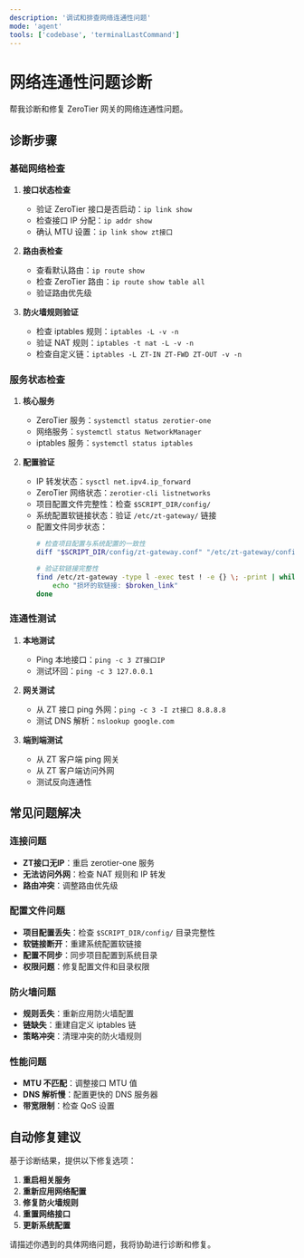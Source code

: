 ```yaml
---
description: '调试和排查网络连通性问题'
mode: 'agent'
tools: ['codebase', 'terminalLastCommand']
---
```


# 网络连通性问题诊断

帮我诊断和修复 ZeroTier 网关的网络连通性问题。

## 诊断步骤

### 基础网络检查
1. **接口状态检查**
   - 验证 ZeroTier 接口是否启动：`ip link show`
   - 检查接口 IP 分配：`ip addr show`
   - 确认 MTU 设置：`ip link show zt接口`

2. **路由表检查**
   - 查看默认路由：`ip route show`
   - 检查 ZeroTier 路由：`ip route show table all`
   - 验证路由优先级

3. **防火墙规则验证**
   - 检查 iptables 规则：`iptables -L -v -n`
   - 验证 NAT 规则：`iptables -t nat -L -v -n`
   - 检查自定义链：`iptables -L ZT-IN ZT-FWD ZT-OUT -v -n`

### 服务状态检查
1. **核心服务**
   - ZeroTier 服务：`systemctl status zerotier-one`
   - 网络服务：`systemctl status NetworkManager`
   - iptables 服务：`systemctl status iptables`

2. **配置验证**
   - IP 转发状态：`sysctl net.ipv4.ip_forward`
   - ZeroTier 网络状态：`zerotier-cli listnetworks`
   - 项目配置文件完整性：检查 `$SCRIPT_DIR/config/`
   - 系统配置软链接状态：验证 `/etc/zt-gateway/` 链接
   - 配置文件同步状态：
     ```bash
     # 检查项目配置与系统配置的一致性
     diff "$SCRIPT_DIR/config/zt-gateway.conf" "/etc/zt-gateway/config" 2>/dev/null || echo "配置文件不同步"

     # 验证软链接完整性
     find /etc/zt-gateway -type l -exec test ! -e {} \; -print | while read broken_link; do
         echo "损坏的软链接: $broken_link"
     done
     ```

### 连通性测试
1. **本地测试**
   - Ping 本地接口：`ping -c 3 ZT接口IP`
   - 测试环回：`ping -c 3 127.0.0.1`

2. **网关测试**
   - 从 ZT 接口 ping 外网：`ping -c 3 -I zt接口 8.8.8.8`
   - 测试 DNS 解析：`nslookup google.com`

3. **端到端测试**
   - 从 ZT 客户端 ping 网关
   - 从 ZT 客户端访问外网
   - 测试反向连通性

## 常见问题解决

### 连接问题
- **ZT接口无IP**：重启 zerotier-one 服务
- **无法访问外网**：检查 NAT 规则和 IP 转发
- **路由冲突**：调整路由优先级

### 配置文件问题
- **项目配置丢失**：检查 `$SCRIPT_DIR/config/` 目录完整性
- **软链接断开**：重建系统配置软链接
- **配置不同步**：同步项目配置到系统目录
- **权限问题**：修复配置文件和目录权限

### 防火墙问题
- **规则丢失**：重新应用防火墙配置
- **链缺失**：重建自定义 iptables 链
- **策略冲突**：清理冲突的防火墙规则

### 性能问题
- **MTU 不匹配**：调整接口 MTU 值
- **DNS 解析慢**：配置更快的 DNS 服务器
- **带宽限制**：检查 QoS 设置

## 自动修复建议

基于诊断结果，提供以下修复选项：
1. **重启相关服务**
2. **重新应用网络配置**
3. **修复防火墙规则**
4. **重置网络接口**
5. **更新系统配置**

请描述你遇到的具体网络问题，我将协助进行诊断和修复。
